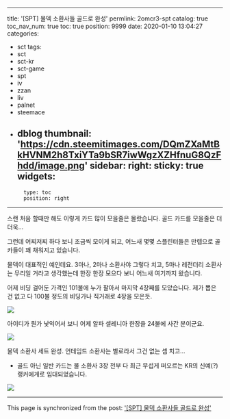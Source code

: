 
---
title: '[SPT] 물덱 소환사들 골드로 완성'
permlink: 2omcr3-spt
catalog: true
toc_nav_num: true
toc: true
position: 9999
date: 2020-01-10 13:04:27
categories:
- sct
tags:
- sct
- sct-kr
- sct-game
- spt
- iv
- zzan
- liv
- palnet
- steemace
- dblog
thumbnail: 'https://cdn.steemitimages.com/DQmZXaMtBkHVNM2h8TxiYTa9bSR7iwWgzXZHfnuG8QzFhdd/image.png'
sidebar:
    right:
        sticky: true
widgets:
    -
        type: toc
        position: right
---


스랜 처음 할때만 해도 이렇게 카드 많이 모을줄은 몰랐습니다. 골드 카드를 모을줄은 더더욱...

그런데 어찌저찌 하다 보니 조금씩 모이게 되고, 어느새 몇몇 스플린터들은 만렙으로 골카들이 꽤 채워지고 있습니다.

물덱이 대표적인 예인데요. 3마나, 2마나 소환사야 그렇다 치고, 5마나 레전더리 소환사는 무리일 거라고 생각했는데 한장 한장 모으다 보니 어느새 여기까지 왔습니다.

어제 비딩 걸어둔 가격인 101불에 누가 팔아서 마지막 4장째를 모았습니다. 제가 뽑은 건 없고 다 100불 정도의 비딩가나 직거래로 4장을 모은듯.

![](https://cdn.steemitimages.com/DQmZXaMtBkHVNM2h8TxiYTa9bSR7iwWgzXZHfnuG8QzFhdd/image.png)
<br>

아이디가 뭔가 낯익어서 보니 어제 알파 셀레니아 한장을 24불에 사간 분이군요.

![](https://cdn.steemitimages.com/DQmbEtuwiMy7LzFPe4U1irymPrd95oagMPrp66DZh2fsNYp/image.png)
<br>

물덱 소환사 세트 완성. 언테임드 소환사는 별로라서 그건 없는 셈 치고...

* 골드 아닌 일반 카드는 물 소환사 3장 전부 다 최근 무섭게 떠오르는 KR의 신예(?) 랭커에게로 임대되었습니다.

![](https://cdn.steemitimages.com/DQmQAypHx2EK78BYae5TcqjjoD29AmV794T6pyduADrjd9x/image.png)

- - -

This page is synchronized from the post: ['[SPT] 물덱 소환사들 골드로 완성'](https://steemit.com/@glory7/2omcr3-spt)
